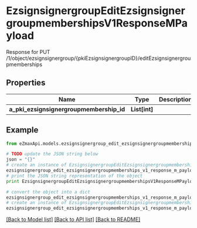 # EzsignsignergroupEditEzsignsignergroupmembershipsV1ResponseMPayload

Response for PUT /1/object/ezsignsignergroup/{pkiEzsignsignergroupID}/editEzsignsignergroupmemberships

## Properties

Name | Type | Description | Notes
------------ | ------------- | ------------- | -------------
**a_pki_ezsignsignergroupmembership_id** | **List[int]** |  | 

## Example

```python
from eZmaxApi.models.ezsignsignergroup_edit_ezsignsignergroupmemberships_v1_response_m_payload import EzsignsignergroupEditEzsignsignergroupmembershipsV1ResponseMPayload

# TODO update the JSON string below
json = "{}"
# create an instance of EzsignsignergroupEditEzsignsignergroupmembershipsV1ResponseMPayload from a JSON string
ezsignsignergroup_edit_ezsignsignergroupmemberships_v1_response_m_payload_instance = EzsignsignergroupEditEzsignsignergroupmembershipsV1ResponseMPayload.from_json(json)
# print the JSON string representation of the object
print EzsignsignergroupEditEzsignsignergroupmembershipsV1ResponseMPayload.to_json()

# convert the object into a dict
ezsignsignergroup_edit_ezsignsignergroupmemberships_v1_response_m_payload_dict = ezsignsignergroup_edit_ezsignsignergroupmemberships_v1_response_m_payload_instance.to_dict()
# create an instance of EzsignsignergroupEditEzsignsignergroupmembershipsV1ResponseMPayload from a dict
ezsignsignergroup_edit_ezsignsignergroupmemberships_v1_response_m_payload_form_dict = ezsignsignergroup_edit_ezsignsignergroupmemberships_v1_response_m_payload.from_dict(ezsignsignergroup_edit_ezsignsignergroupmemberships_v1_response_m_payload_dict)
```
[[Back to Model list]](../README.md#documentation-for-models) [[Back to API list]](../README.md#documentation-for-api-endpoints) [[Back to README]](../README.md)



